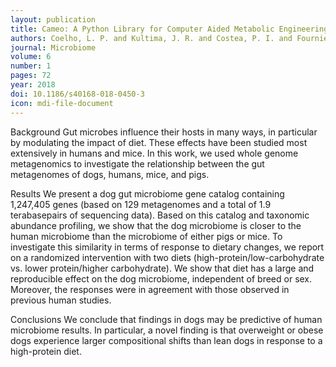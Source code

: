 ```yaml
---
layout: publication
title: Cameo: A Python Library for Computer Aided Metabolic Engineering and Optimization of Cell Factories
authors: Coelho, L. P. and Kultima, J. R. and Costea, P. I. and Fournier, C. and Pan, Y. and Czarnecki-Maulden, G. and Hayward, M. R. and Forslund, S. K. and Schmidt, T. S. B. and Descombes, P. and Jackson, J. R. and Li, Q. and Bork, P.
journal: Microbiome
volume: 6
number: 1
pages: 72
year: 2018
doi: 10.1186/s40168-018-0450-3
icon: mdi-file-document
---
```

Background
Gut microbes influence their hosts in many ways, in particular by modulating the impact of diet. These effects have been studied most extensively in humans and mice. In this work, we used whole genome metagenomics to investigate the relationship between the gut metagenomes of dogs, humans, mice, and pigs.

Results
We present a dog gut microbiome gene catalog containing 1,247,405 genes (based on 129 metagenomes and a total of 1.9 terabasepairs of sequencing data). Based on this catalog and taxonomic abundance profiling, we show that the dog microbiome is closer to the human microbiome than the microbiome of either pigs or mice. To investigate this similarity in terms of response to dietary changes, we report on a randomized intervention with two diets (high-protein/low-carbohydrate vs. lower protein/higher carbohydrate). We show that diet has a large and reproducible effect on the dog microbiome, independent of breed or sex. Moreover, the responses were in agreement with those observed in previous human studies.

Conclusions
We conclude that findings in dogs may be predictive of human microbiome results. In particular, a novel finding is that overweight or obese dogs experience larger compositional shifts than lean dogs in response to a high-protein diet.
